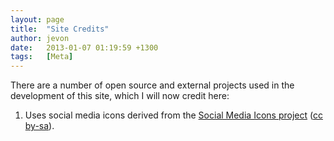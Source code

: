 ```yaml
---
layout: page
title:  "Site Credits"
author: jevon
date:   2013-01-07 01:19:59 +1300
tags:   [Meta]
---
```


There are a number of open source and external projects used in the development of this site, which I will now credit here:

1. Uses social media icons derived from the <a href="http://www.paulrobertlloyd.com/2009/06/social_media_icons/">Social Media Icons project</a> (<a href="http://creativecommons.org/licenses/by-sa/3.0/">cc by-sa</a>).
